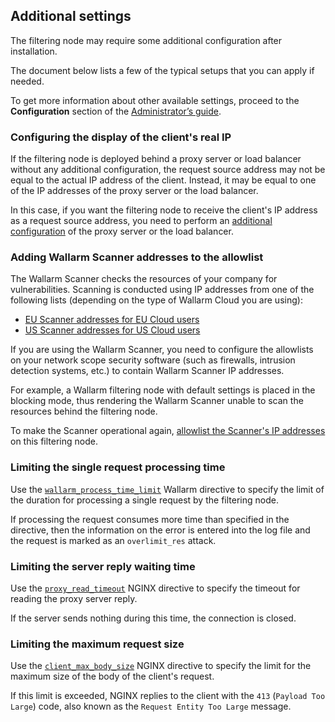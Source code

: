 ##   Additional settings

The filtering node may require some additional configuration after installation.

The document below lists a few of the typical setups that you can apply if needed.

To get more information about other available settings, proceed to the **Configuration** section of the [Administrator’s guide](admin-intro-en.md).

### Configuring the display of the client's real IP

If the filtering node is deployed behind a proxy server or load balancer without any additional configuration, the request source address may not be equal to the actual IP address of the client. Instead, it may be equal to one of the IP addresses of the proxy server or the load balancer.

In this case, if you want the filtering node to receive the client's IP address as a request source address, you need to perform an [additional configuration](using-proxy-or-balancer-en.md) of the proxy server or the load balancer.

### Adding Wallarm Scanner addresses to the allowlist

The Wallarm Scanner checks the resources of your company for vulnerabilities. Scanning is conducted using IP addresses from one of the following lists (depending on the type of Wallarm Cloud you are using):

* [EU Scanner addresses for EU Cloud users](scanner-address-eu-cloud.md)
* [US Scanner addresses for US Cloud users](scanner-address-us-cloud.md)

If you are using the Wallarm Scanner, you need to configure the allowlists on your network scope security software (such as firewalls, intrusion detection systems, etc.) to contain Wallarm Scanner IP addresses.

For example, a Wallarm filtering node with default settings is placed in the blocking mode, thus rendering the Wallarm Scanner unable to scan the resources behind the filtering node.

To make the Scanner operational again, [allowlist the Scanner's IP addresses](scanner-ips-allowlisting.md) on this filtering node.

### Limiting the single request processing time

Use the [`wallarm_process_time_limit`](configure-parameters-en.md#wallarm_process_time_limit) Wallarm directive to specify the limit of the duration for processing a single request by the filtering node.

If processing the request consumes more time than specified in the directive, then the information on the error is entered into the log file and the request is marked as an `overlimit_res` attack.

### Limiting the server reply waiting time

Use the [`proxy_read_timeout`](https://nginx.org/en/docs/http/ngx_http_proxy_module.html#proxy_read_timeout) NGINX directive to specify the timeout for reading the proxy server reply.

If the server sends nothing during this time, the connection is closed.

### Limiting the maximum request size

Use the [`client_max_body_size`](https://nginx.org/en/docs/http/ngx_http_core_module.html#client_max_body_size) NGINX directive to specify the limit for the maximum size of the body of the client's request.

If this limit is exceeded, NGINX replies to the client with the `413` (`Payload Too Large`) code, also known as the `Request Entity Too Large` message.